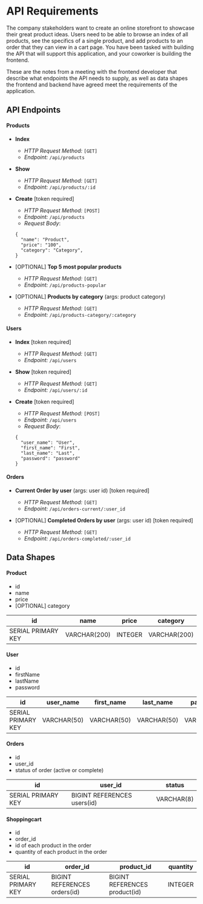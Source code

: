 # API Requirements

The company stakeholders want to create an online storefront to showcase their great product ideas. Users need to be able to browse an index of all products, see the specifics of a single product, and add products to an order that they can view in a cart page. You have been tasked with building the API that will support this application, and your coworker is building the frontend.

These are the notes from a meeting with the frontend developer that describe what endpoints the API needs to supply, as well as data shapes the frontend and backend have agreed meet the requirements of the application.

## API Endpoints

#### Products

- **Index**

  - _HTTP Request Method:_ `[GET]`
  - _Endpoint:_ `/api/products`

- **Show**

  - _HTTP Request Method:_ `[GET]`
  - _Endpoint:_ `/api/products/:id`

- **Create** [token required]

  - _HTTP Request Method:_ `[POST]`
  - _Endpoint:_ `/api/products`
  - _Request Body_:

  ```
  {
    "name": "Product",
    "price": "100",
    "category": "Category",
  }
  ```

- [OPTIONAL] **Top 5 most popular products**

  - _HTTP Request Method:_ `[GET]`
  - _Endpoint:_ `/api/products-popular`

- [OPTIONAL] **Products by category** (args: product category)
  - _HTTP Request Method:_ `[GET]`
  - _Endpoint:_ `/api/products-category/:category`

#### Users

- **Index** [token required]

  - _HTTP Request Method:_ `[GET]`
  - _Endpoint:_ `/api/users`

- **Show** [token required]

  - _HTTP Request Method:_ `[GET]`
  - _Endpoint:_ `/api/users/:id`

- **Create** [token required]
  - _HTTP Request Method:_ `[POST]`
  - _Endpoint:_ `/api/users`
  - _Request Body_:
  ```
  {
    "user_name": "User",
    "first_name": "First",
    "last_name": "Last",
    "password": "password"
  }
  ```

#### Orders

- **Current Order by user** (args: user id) [token required]

  - _HTTP Request Method:_ `[GET]`
  - _Endpoint:_ `/api/orders-current/:user_id`

- [OPTIONAL] **Completed Orders by user** (args: user id) [token required]

  - _HTTP Request Method:_ `[GET]`
  - _Endpoint:_ `/api/orders-completed/:user_id`

## Data Shapes

#### Product

- id
- name
- price
- [OPTIONAL] category

| id                 | name         | price   | category     |
| ------------------ | ------------ | ------- | ------------ |
| SERIAL PRIMARY KEY | VARCHAR(200) | INTEGER | VARCHAR(200) |

#### User

- id
- firstName
- lastName
- password

| id                 | user_name   | first_name  | last_name   | password    |
| ------------------ | ----------- | ----------- | ----------- | ----------- |
| SERIAL PRIMARY KEY | VARCHAR(50) | VARCHAR(50) | VARCHAR(50) | VARCHAR(80) |

#### Orders

- id
- user_id
- status of order (active or complete)

| id                 | user_id                     | status     |
| ------------------ | --------------------------- | ---------- |
| SERIAL PRIMARY KEY | BIGINT REFERENCES users(id) | VARCHAR(8) |

#### Shoppingcart

- id
- order_id
- id of each product in the order
- quantity of each product in the order

| id                 | order_id                     | product_id                    | quantity |
| ------------------ | ---------------------------- | ----------------------------- | -------- |
| SERIAL PRIMARY KEY | BIGINT REFERENCES orders(id) | BIGINT REFERENCES product(id) | INTEGER  |

